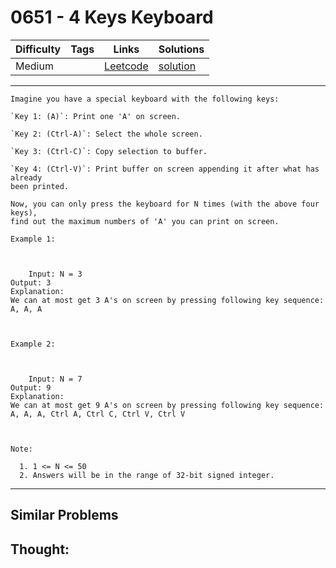 # 0651 - 4 Keys Keyboard

Difficulty  | Tags | Links | Solutions
----------- | ---- | ----- | -----
Medium |  | [Leetcode](https://leetcode.com/problems/4-keys-keyboard) | [solution](https://leetcode.com/problems/4-keys-keyboard/solution/)


-----------

```
Imagine you have a special keyboard with the following keys:

`Key 1: (A)`: Print one 'A' on screen.

`Key 2: (Ctrl-A)`: Select the whole screen.

`Key 3: (Ctrl-C)`: Copy selection to buffer.

`Key 4: (Ctrl-V)`: Print buffer on screen appending it after what has already
been printed.

Now, you can only press the keyboard for N times (with the above four keys),
find out the maximum numbers of 'A' you can print on screen.

Example 1:



    Input: N = 3Output: 3Explanation: We can at most get 3 A's on screen by pressing following key sequence:A, A, A



Example 2:



    Input: N = 7Output: 9Explanation: We can at most get 9 A's on screen by pressing following key sequence:A, A, A, Ctrl A, Ctrl C, Ctrl V, Ctrl V



Note:

  1. 1 <= N <= 50
  2. Answers will be in the range of 32-bit signed integer.
```

-----------


## Similar Problems




## Thought:
